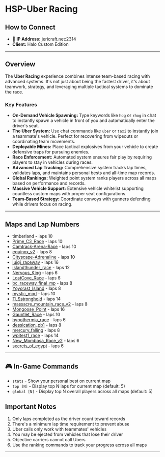 # HSP-Uber Racing

## How to Connect

* 🔗 **IP Address:** jericraft.net:2314
* **Client:** Halo Custom Edition

---

## Overview

The **Uber Racing** experience combines intense team-based racing with advanced systems. It's not just about
being the fastest driver, it's about teamwork, strategy, and leveraging multiple tactical systems to dominate the race.

### Key Features

* **On-Demand Vehicle Spawning:** Type keywords like `hog` or `rhog` in chat to instantly spawn a vehicle in front of
  you and automatically enter the driver's seat.
* **The Uber System:** Use chat commands like `uber` or `taxi` to instantly join a teammate's vehicle. Perfect for
  recovering from wipeouts or coordinating team movements.
* **Deployable Mines:** Place tactical explosives from your vehicle to create defensive traps for pursuing enemies.
* **Race Enforcement:** Automated system ensures fair play by requiring players to stay in vehicles during races.
* **Advanced Lap Tracking:** Comprehensive system tracks lap times, validates laps, and maintains personal bests and
  all-time map records.
* **Global Rankings:** Weighted point system ranks players across all maps based on performance and records.
* **Massive Vehicle Support:** Extensive vehicle whitelist supporting countless custom maps with proper seat
  configurations.
* **Team-Based Strategy:** Coordinate convoys with gunners defending while drivers focus on racing.

---

## Maps and Lap Numbers

- timberland - laps 10
- [Prime_C3_Race](https://maps.halonet.net/maps/Prime_C3_Race.zip) - laps 10
- [Camtrack-Arena-Race](https://maps.halonet.net/maps/Camtrack-Arena-Race.zip) - laps 10
- [equinox_v2](https://maps.halonet.net/maps/equinox_v2.zip) - laps 8
- [Cityscape-Adrenaline](https://maps.halonet.net/maps/Cityscape-Adrenaline.zip) - laps 10
- [luigi_raceway](https://maps.halonet.net/maps/luigi_raceway.zip) - laps 16
- [islandthunder_race](https://maps.halonet.net/maps/islandthunder_race.zip) - laps 12
- [Nervous_King](https://maps.halonet.net/maps/Nervous_King.zip) - laps 6
- [LostCove_Race](https://maps.halonet.net/maps/LostCove_Race.zip) - laps 6
- [bc_raceway_final_mp](https://maps.halonet.net/maps/bc_raceway_final_mp.zip) - laps 8
- [Yoyorast_Island](https://maps.halonet.net/maps/Yoyorast_Island.zip) - laps 8
- [mystic_mod](https://maps.halonet.net/maps/mystic_mod.zip) - laps 10
- [TLSstronghold](https://maps.halonet.net/maps/TLSstronghold.zip) - laps 14
- [massacre_mountain_race_v2](https://maps.halonet.net/maps/massacre_mountain_race_v2.zip) - laps 8
- [Mongoose_Point](https://maps.halonet.net/maps/Mongoose_Point.zip) - laps 16
- [Gauntlet_Race](https://maps.halonet.net/maps/Gauntlet_Race.zip) - laps 10
- [hypothermia_race](https://maps.halonet.net/maps/hypothermia_race.zip) - laps 6
- [dessication_pb1](https://maps.halonet.net/maps/dessication_pb1.zip) - laps 8
- [mercury_falling](https://maps.halonet.net/maps/mercury_falling.zip) - laps 8
- [wpitest1_race](https://maps.halonet.net/maps/wpitest1_race.zip) - laps 14
- [New_Mombasa_Race_v2](https://maps.halonet.net/maps/New_Mombasa_Race_v2.zip) - laps 6
- [secrets_of_egypt](https://maps.halonet.net/maps/secrets_of_egypt.zip) - laps 6

---

## 🎮 In-Game Commands

- `stats` - Show your personal best on current map
- `top [N]` - Display top N laps for current map (default: 5)
- `global [N]` - Display top N overall players across all maps (default: 5)

## Important Notes

1. Only laps completed as the driver count toward records
2. There's a minimum lap time requirement to prevent abuse
3. Uber calls only work with teammates' vehicles
4. You may be ejected from vehicles that lose their driver
5. Objective carriers cannot call Ubers
6. Use the ranking commands to track your progress across all maps

---